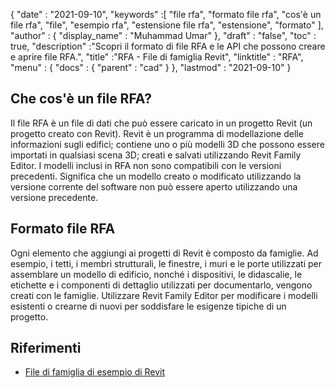 {
  "date" : "2021-09-10",
  "keywords" :[ "file rfa", "formato file rfa", "cos'è un file rfa", "file", "esempio rfa", "estensione file rfa", "estensione", "formato" ],
  "author" : {
    "display_name" : "Muhammad Umar"
},
  "draft" : "false",
  "toc" : true,
  "description" :"Scopri il formato di file RFA e le API che possono creare e aprire file RFA.",
  "title" :"RFA - File di famiglia Revit",
  "linktitle" : "RFA",
  "menu" : {
    "docs" : {
      "parent" : "cad"
}
},
  "lastmod" : "2021-09-10"
}

## Che cos'è un file RFA?
Il file RFA è un file di dati che può essere caricato in un progetto Revit (un progetto creato con Revit). Revit è un programma di modellazione delle informazioni sugli edifici; contiene uno o più modelli 3D che possono essere importati in qualsiasi scena 3D; creati e salvati utilizzando Revit Family Editor. I modelli inclusi in RFA non sono compatibili con le versioni precedenti. Significa che un modello creato o modificato utilizzando la versione corrente del software non può essere aperto utilizzando una versione precedente.


## Formato file RFA
Ogni elemento che aggiungi ai progetti di Revit è composto da famiglie. Ad esempio, i tetti, i membri strutturali, le finestre, i muri e le porte utilizzati per assemblare un modello di edificio, nonché i dispositivi, le didascalie, le etichette e i componenti di dettaglio utilizzati per documentarlo, vengono creati con le famiglie. Utilizzare Revit Family Editor per modificare i modelli esistenti o crearne di nuovi per soddisfare le esigenze tipiche di un progetto.


## Riferimenti

* [File di famiglia di esempio di Revit](https://help.autodesk.com/view/RVT/2021/ENU/?guid=GUID-73E0E508-B9DA-4405-BAB4-C46D803BC1DE)

